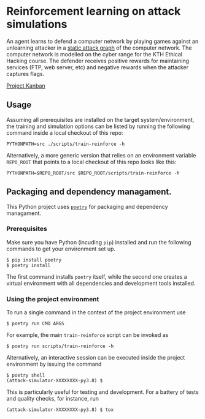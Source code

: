 # Reinforcement learning on attack simulations

An agent learns to defend a computer network by playing games against an unlearning attacker in a [static attack graph](docs/graphviz.pdf) of the computer network. The computer network is modelled on the cyber range for the KTH Ethical Hacking course. The defender receives positive rewards for maintaining services (FTP, web server, etc) and negative rewards when the attacker captures flags. 

[Project Kanban](https://github.com/KTH-SSAS/attack-simulator/projects/1)

## Usage

Assuming all prerequisites are installed on the target system/environment,
the training and simulation options can be listed by running the following
command inside a local checkout of this repo:

```
PYTHONPATH=src ./scripts/train-reinforce -h
```

Alternatively, a more generic version that relies on an environment variable
`REPO_ROOT` that points to a local checkout of this repo looks like this:
```
PYTHONPATH=$REPO_ROOT/src $REPO_ROOT/scripts/train-reinforce -h
```


## Packaging and dependency managament.

This Python project uses [`poetry`](https://python-poetry.org)
for packaging and dependency managament.

### Prerequisites

Make sure you have Python (incuding `pip`) installed and
run the following commands to get your environment set up.

```
$ pip install poetry
$ poetry install
```

The first command installs `poetry` itself, while the second one
creates a virtual environment with all dependencies and development
tools installed.


### Using the project environment

To run a single command in the context of the project environment use

```
$ poetry run CMD ARGS
```

For example, the main `train-reinforce` script can be invoked as
```
$ poetry run scripts/train-reinforce -h
```

Alternatively, an interactive session can be executed inside
the project environment by issuing the command

```
$ poetry shell
(attack-simulator-XXXXXXXX-py3.8) $
```

This is particularly useful for testing and development.
For a battery of tests and quality checks, for instance, run

```
(attack-simulator-XXXXXXXX-py3.8) $ tox
```
